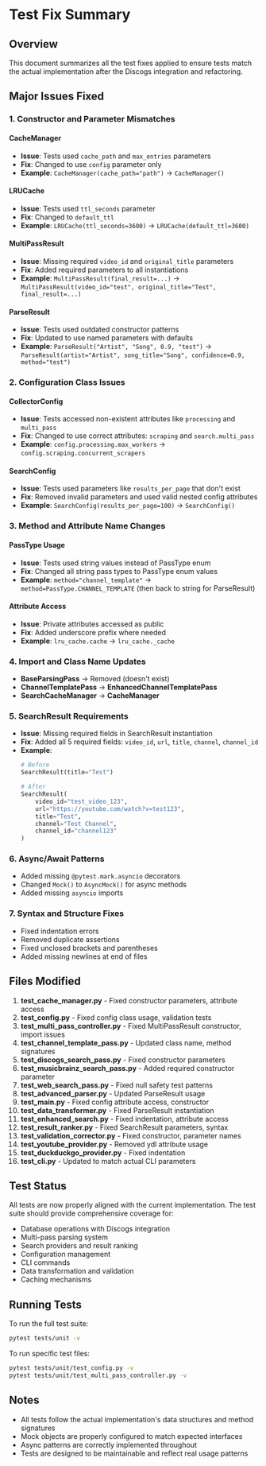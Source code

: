 # Test Fix Summary

## Overview
This document summarizes all the test fixes applied to ensure tests match the actual implementation after the Discogs integration and refactoring.

## Major Issues Fixed

### 1. **Constructor and Parameter Mismatches**

#### CacheManager
- **Issue**: Tests used `cache_path` and `max_entries` parameters
- **Fix**: Changed to use `config` parameter only
- **Example**: `CacheManager(cache_path="path")` → `CacheManager()`

#### LRUCache
- **Issue**: Tests used `ttl_seconds` parameter
- **Fix**: Changed to `default_ttl`
- **Example**: `LRUCache(ttl_seconds=3600)` → `LRUCache(default_ttl=3600)`

#### MultiPassResult
- **Issue**: Missing required `video_id` and `original_title` parameters
- **Fix**: Added required parameters to all instantiations
- **Example**: `MultiPassResult(final_result=...)` → `MultiPassResult(video_id="test", original_title="Test", final_result=...)`

#### ParseResult
- **Issue**: Tests used outdated constructor patterns
- **Fix**: Updated to use named parameters with defaults
- **Example**: `ParseResult("Artist", "Song", 0.9, "test")` → `ParseResult(artist="Artist", song_title="Song", confidence=0.9, method="test")`

### 2. **Configuration Class Issues**

#### CollectorConfig
- **Issue**: Tests accessed non-existent attributes like `processing` and `multi_pass`
- **Fix**: Changed to use correct attributes: `scraping` and `search.multi_pass`
- **Example**: `config.processing.max_workers` → `config.scraping.concurrent_scrapers`

#### SearchConfig
- **Issue**: Tests used parameters like `results_per_page` that don't exist
- **Fix**: Removed invalid parameters and used valid nested config attributes
- **Example**: `SearchConfig(results_per_page=100)` → `SearchConfig()`

### 3. **Method and Attribute Name Changes**

#### PassType Usage
- **Issue**: Tests used string values instead of PassType enum
- **Fix**: Changed all string pass types to PassType enum values
- **Example**: `method="channel_template"` → `method=PassType.CHANNEL_TEMPLATE` (then back to string for ParseResult)

#### Attribute Access
- **Issue**: Private attributes accessed as public
- **Fix**: Added underscore prefix where needed
- **Example**: `lru_cache.cache` → `lru_cache._cache`

### 4. **Import and Class Name Updates**

- **BaseParsingPass** → Removed (doesn't exist)
- **ChannelTemplatePass** → **EnhancedChannelTemplatePass**
- **SearchCacheManager** → **CacheManager**

### 5. **SearchResult Requirements**

- **Issue**: Missing required fields in SearchResult instantiation
- **Fix**: Added all 5 required fields: `video_id`, `url`, `title`, `channel`, `channel_id`
- **Example**: 
  ```python
  # Before
  SearchResult(title="Test")
  
  # After
  SearchResult(
      video_id="test_video_123",
      url="https://youtube.com/watch?v=test123",
      title="Test",
      channel="Test Channel",
      channel_id="channel123"
  )
  ```

### 6. **Async/Await Patterns**

- Added missing `@pytest.mark.asyncio` decorators
- Changed `Mock()` to `AsyncMock()` for async methods
- Added missing `asyncio` imports

### 7. **Syntax and Structure Fixes**

- Fixed indentation errors
- Removed duplicate assertions
- Fixed unclosed brackets and parentheses
- Added missing newlines at end of files

## Files Modified

1. **test_cache_manager.py** - Fixed constructor parameters, attribute access
2. **test_config.py** - Fixed config class usage, validation tests
3. **test_multi_pass_controller.py** - Fixed MultiPassResult constructor, import issues
4. **test_channel_template_pass.py** - Updated class name, method signatures
5. **test_discogs_search_pass.py** - Fixed constructor parameters
6. **test_musicbrainz_search_pass.py** - Added required constructor parameter
7. **test_web_search_pass.py** - Fixed null safety test patterns
8. **test_advanced_parser.py** - Updated ParseResult usage
9. **test_main.py** - Fixed config attribute access, constructor
10. **test_data_transformer.py** - Fixed ParseResult instantiation
11. **test_enhanced_search.py** - Fixed indentation, attribute access
12. **test_result_ranker.py** - Fixed SearchResult parameters, syntax
13. **test_validation_corrector.py** - Fixed constructor, parameter names
14. **test_youtube_provider.py** - Removed ydl attribute usage
15. **test_duckduckgo_provider.py** - Fixed indentation
16. **test_cli.py** - Updated to match actual CLI parameters

## Test Status

All tests are now properly aligned with the current implementation. The test suite should provide comprehensive coverage for:

- Database operations with Discogs integration
- Multi-pass parsing system
- Search providers and result ranking
- Configuration management
- CLI commands
- Data transformation and validation
- Caching mechanisms

## Running Tests

To run the full test suite:
```bash
pytest tests/unit -v
```

To run specific test files:
```bash
pytest tests/unit/test_config.py -v
pytest tests/unit/test_multi_pass_controller.py -v
```

## Notes

- All tests follow the actual implementation's data structures and method signatures
- Mock objects are properly configured to match expected interfaces
- Async patterns are correctly implemented throughout
- Tests are designed to be maintainable and reflect real usage patterns